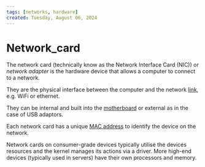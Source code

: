 ```yaml
---
tags: [networks, hardware]
created: Tuesday, August 06, 2024
---
```


# Network_card

The network card (technically know as the Network Interface Card (NIC)) or
_network adapter_ is the hardware device that allows a computer to connect to a
network.

They are the physical interface between the computer and the network
[link](./Link_Layer_of_Internet_Protocol.md), e.g. WiFi or ethernet.

They can be internal and built into the [motherboard](./Motherboard.md) or
external as in the case of USB adaptors.

Each network card has a unique [MAC address](./MAC_addresses.md) to identify the
device on the network.

Network cards on consumer-grade devices typically utilise the devices resources
and the kernel manages its actions via a driver. More high-end devices
(typically used in servers) have their own processors and memory.
